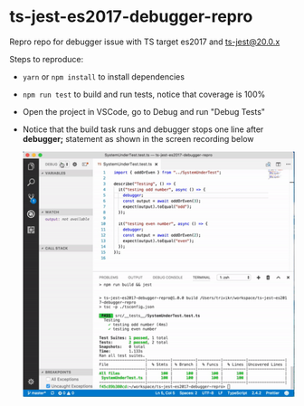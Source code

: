 # ts-jest-es2017-debugger-repro
Repro repo for debugger issue with TS target es2017 and ts-jest@20.0.x

Steps to reproduce:
* `yarn` or `npm install` to install dependencies
* `npm run test` to build and run tests, notice that coverage is 100%
* Open the project in VSCode, go to Debug and run "Debug Tests"
* Notice that the build task runs and debugger stops one line after **debugger;** statement as shown in the screen recording below

  ![Screen recording](./screenRecording.gif)
